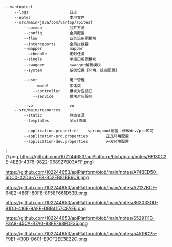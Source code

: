     --vantoptest
        --logs                  日志
        --notes                 本地文件
        --src/main/java/com/vantop/apitest
            --common            公共方法
            --config            全局配置
            --flow              业务流用例模块
            --interceports      全局拦截器
            --mapper            mapper
            --schedule          定时任务
            --single            单接口用例模块
            --swagger           swagger解析模块
            --system            系统设置【环境、规则配置】
        
            --user              用户管理
                --model         实体类
                --controller    模块对应接口
                --service       模块对应服务
                
            --vo                vo
        --src/main/resources
            --static            静态资源
            --templates         html页面
            
            --application.properties    springboot配置：修改dev/pro即可
            --application-pro.properties        正是环境配置
            --application-dev.properties        开发环境配置
            
            
   ![1.png]https://github.com/102244653/apiPlatform/blob/main/notes/FF130C2E-4EB0-4376-9822-068927B03AFF.png)
   
   https://github.com/102244653/apiPlatform/blob/main/notes/A74BED50-6DC0-42D6-A7F3-B52FB81BB6C9.png
   
   https://github.com/102244653/apiPlatform/blob/main/notes/A2127BCF-64E2-486F-80F8-8F58F661D53B.png
   
   https://github.com/102244653/apiPlatform/blob/main/notes/8630330D-B1D0-416E-9AFE-DBB4157CFAE6.png
   
   https://github.com/102244653/apiPlatform/blob/main/notes/6529111B-F3A8-45CA-B7A0-88FE798FDF35.png
   
   https://github.com/102244653/apiPlatform/blob/main/notes/54519C25-F9E1-430D-B601-E9CF2EE3E22C.png
   
   
